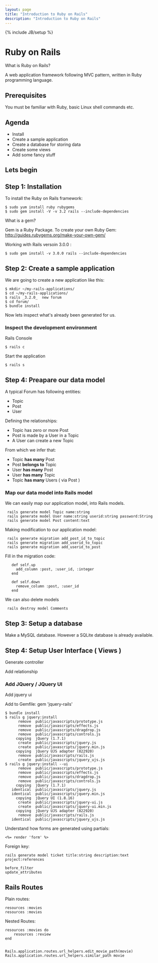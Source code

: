 ```yaml
---
layout: page
title: "Introduction to Ruby on Rails"
description: "Introduction to Ruby on Rails"
---
```


{% include JB/setup %}

# Ruby on Rails

What is Ruby on Rails?

A web application framework following MVC pattern, written in Ruby programming language.

## Prerequisites

You must be familiar with Ruby, basic Linux shell commands etc.

## Agenda

* Install
* Create a sample application
* Create a database for storing data
* Create some views
* Add some fancy stuff

## Lets begin

## Step 1: Installation

To install the Ruby on Rails framework:

    $ sudo yum install ruby rubygems
	$ sudo gem install -V -v 3.2 rails --include-dependencies

What is a gem?

Gem is a Ruby Package. To create your own Ruby Gem: http://guides.rubygems.org/make-your-own-gem/



Working with Rails versoin 3.0.0 :

    $ sudo gem install -v 3.0.0 rails --include-dependencies
	
## Step 2: Create a sample application

We are going to create a new application like this:

	$ mkdir ~/my-rails-applications/
	$ cd ~/my-rails-applications/
    $ rails _3.2.0_  new forum
    $ cd forum/
    $ bundle install

Now lets inspect what's already been generated for us.

### Inspect the development environment

Rails Console

    $ rails c

Start the application

    $ rails s


## Step 4: Preapare our data model

A typical Forum has following entities:

 * Topic
 * Post
 * User

Defining the relationships:

 * Topic has zero or more Post
 * Post is made by a User in a Topic
 * A User can create a new Topic

From which we infer that:

 * Topic **has many** Post
 * Post  **belongs to** Topic
 * User **has many** Post
 * User **has many** Topic
 * Topic **has many** Users ( via Post )

### Map our data model into Rails model

We can easily map our application model, into Rails models.

     rails generate model Topic name:string
     rails generate model User name:string userid:string password:String
     rails generate model Post content:text

Making modification to our application model:

     rails generate migration add_post_id_to_topic
     rails generate migration add_userid_to_topic
     rails generate migration add_userid_to_post

Fill in the migration code:

       def self.up
         add_column :post, :user_id, :integer
       end
     
       def self.down
         remove_column :post, :user_id
       end


We can also delete models

     rails destroy model Comments


## Step 3: Setup a database

Make a MySQL database. However a SQLite database is already available.

## Step 4: Setup User Interface ( Views )

Generate controller

Add relationship


### Add JQuery / JQuery UI 

Add jquery ui

Add to Gemfile: gem 'jquery-rails'

    $ bundle install
    $ rails g jquery:install
          remove  public/javascripts/prototype.js
          remove  public/javascripts/effects.js
          remove  public/javascripts/dragdrop.js
          remove  public/javascripts/controls.js
         copying  jQuery (1.7.1)
          create  public/javascripts/jquery.js
          create  public/javascripts/jquery.min.js
         copying  jQuery UJS adapter (822920)
          remove  public/javascripts/rails.js
          create  public/javascripts/jquery_ujs.js
    $ rails g jquery:install --ui
          remove  public/javascripts/prototype.js
          remove  public/javascripts/effects.js
          remove  public/javascripts/dragdrop.js
          remove  public/javascripts/controls.js
         copying  jQuery (1.7.1)
       identical  public/javascripts/jquery.js
       identical  public/javascripts/jquery.min.js
         copying  jQuery UI (1.8.16)
          create  public/javascripts/jquery-ui.js
          create  public/javascripts/jquery-ui.min.js
         copying  jQuery UJS adapter (822920)
          remove  public/javascripts/rails.js
       identical  public/javascripts/jquery_ujs.js
    

Understand how forms are generated using partials:

    <%= render 'form' %>
    

Foreign key:

    rails generate model ticket title:string description:text project:references
    
    before_filter
    update_attributes
    

## Rails Routes

Plain routes:

    resources :movies
    resources :movies
    

Nested Routes:

    resources :movies do
        resources :review
    end
    

    Rails.application.routes.url_helpers.edit_movie_path(movie)
    Rails.application.routes.url_helpers.similar_path movie

